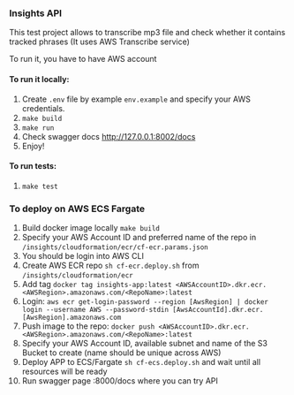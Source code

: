 ### **Insights API**

This test project allows to transcribe mp3 file and check whether
it contains tracked phrases (It uses AWS Transcribe service)

To run it, you have to have AWS account

#### To run it locally:
1. Create `.env` file by example `env.example` and specify your AWS credentials.
2. `make build`
3. `make run`
4. Check swagger docs http://127.0.0.1:8002/docs
5. Enjoy!


#### To run tests:
1. `make test`


### To deploy on AWS ECS Fargate
1. Build docker image locally `make build`
2. Specify your AWS Account ID and preferred name of the repo in `/insights/cloudformation/ecr/cf-ecr.params.json`
3. You should be login into AWS CLI
4. Create AWS ECR repo `sh cf-ecr.deploy.sh` from `/insights/cloudformation/ecr`
5. Add tag `docker tag insights-app:latest <AWSAccountID>.dkr.ecr.<AWSRegion>.amazonaws.com/<RepoName>:latest`
6. Login: 
`aws ecr get-login-password --region [AwsRegion] | docker login --username AWS --password-stdin [AwsAccountId].dkr.ecr.[AwsRegion].amazonaws.com`
7. Push image to the repo:
`docker push <AWSAccountID>.dkr.ecr.<AWSRegion>.amazonaws.com/<RepoName>:latest`
8. Specify your AWS Account ID, available subnet and name of the S3 Bucket to create (name should be unique across AWS)
9. Deploy APP to ECS/Fargate `sh cf-ecs.deploy.sh` and wait until all resources will be ready
10. Run swagger page <publicIP>:8000/docs where you can try API